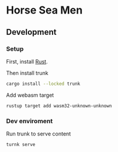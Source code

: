 # Horse Sea Men

## Development

### Setup

First, install [Rust](https://www.rust-lang.org/tools/install).

Then install trunk

```bash
cargo install --locked trunk
```

Add webasm target

```bash
rustup target add wasm32-unknown-unknown
```

### Dev enviroment

Run trunk to serve content

```bash
turnk serve
```
